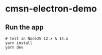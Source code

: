# cmsn-electron-demo

## Run the app

```shell
# test in NodeJS 12.x & 14.x
yarn install
yarn dev
```
